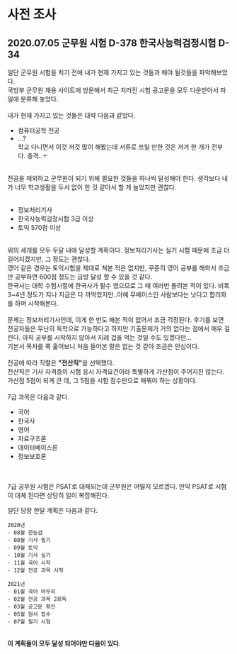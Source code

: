 # 사전 조사
## 2020.07.05 군무원 시험 D-378 한국사능력검정시험 D-34

일단 군무원 시험을 치기 전에 내가 현재 가지고 있는 것들과 해야 될것들을 파악해보았다.<br>
국방부 군무원 채용 사이트에 방문해서 최근 치러진 시험 공고문을 모두 다운받아서 파일에 분류해 놓았다.<br>
<br>
내가 현재 가지고 있는 것들은 대략 다음과 같았다.
  * 컴퓨터공학 전공
  * ...?
<br>학교 다니면서 이것 저것 많이 해봤는데 서류로 쓰일 만한 것은 저거 한 개가 전부다. 충격..ㅜ<br>
<br>
전공을 제외하고 군무원이 되기 위해 필요한 것들을 하나씩 달성해야 한다. 생각보다 내가 너무 학교생활을 두서 없이 한 것 같아서 할 게 늘었지만 괜찮다.
<br><br>

  * 정보처리기사
  * 한국사능력검정시험 3급 이상
  * 토익 570점 이상
 <br>
 위의 세개를 모두 두달 내에 달성할 계획이다. 정보처리기사는 실기 시험 때문에 조금 더 길어지겠지만, 그 정도는 괜찮다.<br>
영어 같은 경우는 토익시험을 제대로 쳐본 적은 없지만, 꾸준히 영어 공부를 해와서 조금만 공부하면 600점 정도는 금방 달성 할 수 있을 것 같다.<br>
한국사는 대학 수험시절에 한국사가 필수 였으므로 그 때 여러번 돌려본 적이 있다. 비록 3~4년 정도가 지나 지금은 다 까먹었지만..아예 무베이스인 사람보다는 낫다고 합리화를 하며 시작해본다.<br>
<br>
문제는 정보처리기사인데, 이게 한 번도 해본 적이 없어서 조금 걱정된다. 후기를 보면 전공자들은 무난히 독학으로 가능하다고 하지만 기출문제가 거의 없다는 점에서 매우 걸린다. 아직 공부를 시작하지 않아서 지레 겁을 먹는 것일 수도 있겠다만...<br>
기본서 목차를 쭉 훑어보니 처음 들어본 말은 없는 것 같아 조금은 안심이다.<br>
<br>
전공에 따라 직렬은 <strong>"전산직"</strong>을 선택했다.<br>
전산직은 기사 자격증이 시험 응시 자격요건이라 특별하게 가산점이 주어지진 않는다.<br>
가산점 5점이 되게 큰 데, 그 5점을 시험 점수만으로 매꿔야 하는 상황이다. <br>

<br>
7급 과목은 다음과 같다.<br>

   * 국어
   * 한국사
   * 영어
   * 자료구조론
   * 데이터베이스론
   * 정보보호론
  
<br><br>
7급 공무원 시험은 PSAT로 대체되는데 군무원은 어떨지 모르겠다. 만약 PSAT로 시험이 대체 된다면 상당히 일이 복잡해진다.<br>

일단 당장 한달 계획은 다음과 같다.<br>

    2020년
    - 08월 한능검
    - 08월 기사 필기
    - 09월 토익
    - 10월 기사 실기
    - 11월 국어 시작
    - 12월 전공 과목 시작
    
    2021년 
    - 01월 국어 마무리
    - 02월 전공 과목 2회독
    - 03월 공고문 확인
    - 05월 원서 접수
    - 07월 필기 시험
<br><strong>이 계획들이 모두 달성 되어야만 다음이 있다.</strong>
